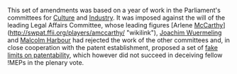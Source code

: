 This set of amendments was based on a year of work in the Parliament\'s
committees for
[Culture](http://swpat.ffii.org/papers/eubsa-swpat0202/juri0312/ "wikilink")
and
[Industry](http://swpat.ffii.org/papers/eubsa-swpat0202/itre0312/ "wikilink").
It was imposed against the will of the leading Legal Affairs Committee,
whose leading figures [Arlene
[McCarthy](McCarthy "wikilink")](http://swpat.ffii.org/players/amccarthy/ "wikilink"),
[Joachim
Wuermeling](http://swpat.ffii.org/players/jwuermeling/ "wikilink") and
[Malcolm Harbour](http://swpat.ffii.org/players/mharbour/ "wikilink")
had rejected the work of the other committees and, in close cooperation
with the patent establishment, proposed a set of [fake limits on
patentability](http://swpat.ffii.org/news/03/juri0617/ "wikilink"),
which however did not succeed in deceiving fellow !MEPs in the plenary
vote.
